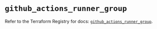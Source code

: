 # `github_actions_runner_group`

Refer to the Terraform Registry for docs: [`github_actions_runner_group`](https://registry.terraform.io/providers/integrations/github/5.44.0/docs/resources/actions_runner_group).
